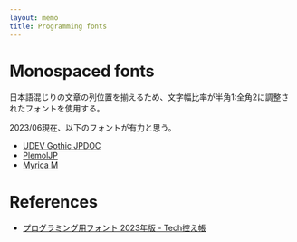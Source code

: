 ```yaml
---
layout: memo
title: Programming fonts
---
```


# Monospaced fonts
日本語混じりの文章の列位置を揃えるため、文字幅比率が半角1:全角2に調整されたフォントを使用する。

2023/06現在、以下のフォントが有力と思う。

- [UDEV Gothic JPDOC](https://github.com/yuru7/udev-gothic)
- [PlemolJP](https://github.com/yuru7/PlemolJP)
- [Myrica M](https://github.com/tomokuni/Myrica/blob/master/product/Myrica.md)

# References
- [プログラミング用フォント 2023年版 - Tech控え帳](https://www.chihayafuru.jp/tech/index.php/archives/5952)
